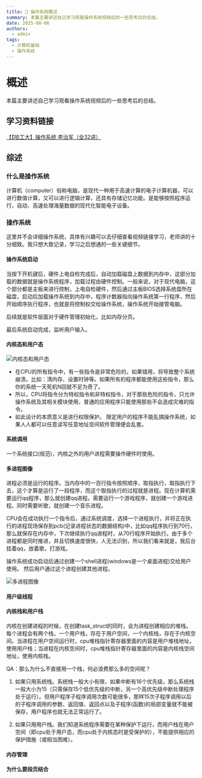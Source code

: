 ```yaml
---
title: 🧠 操作系统概述
summary: 本篇主要讲述自己学习观看操作系统视频后的一些思考后的总结。
date: 2025-08-06
authors:
  - admin
tags:
  - 计算机基础
  - 操作系统
---
```

# 概述

本篇主要讲述自己学习观看操作系统视频后的一些思考后的总结。

## 学习资料链接
[【【哈工大】操作系统 李治军（全32讲）](https://www.bilibili.com/video/BV19r4y1b7Aw/?share_source=copy_web&vd_source=6ac655718838a59f1a953a645d8f1fd4)

## 综述

### 什么是操作系统

计算机（computer）俗称电脑，是现代一种用于高速计算的电子计算机器，可以进行数值计算，又可以进行逻辑计算，还具有存储记忆功能。是能够按照程序运行，自动、高速处理海量数据的现代化智能电子设备。

### 操作系统

这里并不会详细操作系统，具体有兴趣可以去仔细查看视频链接学习，老师讲的十分细致。我只想大致记录，学习之后想通的一些关键细节。

#### 操作系统启动
当按下开机键后，硬件上电自检完成后，自动加载磁盘上数据到内存中，这部分加载的数据就是操作系统程序，加载过程由硬件控制。一般来说，对于现代电脑，这个部分都是主板来进行控制，上电自检硬件，然后通过主板BIOS选择系统盘所在磁盘，启动后加载操作系统到内存中，程序计数器指向操作系统第一行程序，然后开始顺序执行程序，也就是将控制权交给操作系统，操作系统开始接管电脑。

后续就是软件层面对于硬件管理初始化，比如内存分页。

最后系统启动完成，监听用户输入。

#### 内核态和用户态

![内核态和用户态](计算机基础/操作系统/内核态和用户态.png)

* 在CPU的所有指令中，有一些指令是非常危险的，如果错用，将导致整个系统崩溃。比如：清内存、设置时钟等。如果所有的程序都能使用这些指令，那么你的系统一天死机N回就不足为奇了。
* 所以，CPU将指令分为特权指令和非特权指令，对于那些危险的指令，只允许操作系统及其相关模块使用，普通的应用程序只能使用那些不会造成灾难的指令。
* 如此设计的本质意义是进行权限保护。 限定用户的程序不能乱搞操作系统，如果人人都可以任意读写任意地址空间软件管理便会乱套。

#### 系统调用

一个系统接口(规范)，内核之外的用户进程需要操作硬件时使用。

#### 多进程图像

进程必须是运行的程序。当内存中的一百行指令按照顺序，取指执行，取指执行下去，这个才算是运行了一段程序，而这个取指执行的过程就是进程。现在计算机需要运行qq程序，那么就创建qq进程。需要运行一个游戏程序，就创建一个游戏进程。同时需要听歌，就创建一个音乐进程。

CPU会在成功执行一个指令后，通过系统调度，选择一个进程执行，并将正在执行的进程现场保存到pcb(记录进程状态的数据结构)中，比如qq程序执行到70行，那么就保存在内存中，下次继续执行qq进程时，从70行程序开始执行。由于多个进程都是同时推进，并且切换速度很快，人无法识别，所以我们看来就是，我后台挂着qq，放着歌，打游戏。

操作系统成功启动后通过创建一个shell进程(windows是一个桌面进程)交给用户使用。
然后用户通过这个进程创建其他进程。

![多进程图像](计算机基础/操作系统/多进程图像.png)

#### 用户级线程



#### 内核栈和用户栈

内核在创建进程的时候，在创建task_struct的同时，会为进程创建相应的堆栈。每个进程会有两个栈，一个用户栈，存在于用户空间，一个内核栈，存在于内核空间。当进程在用户空间运行时，cpu堆栈指针寄存器里面的内容是用户堆栈地址，使用用户栈；当进程在内核空间时，cpu堆栈指针寄存器里面的内容是内核栈空间地址，使用内核栈。

QA：那么为什么不直接用一个栈，何必浪费那么多的空间呢？

1. 如果只用系统栈。系统栈一般大小有限，如果中断有16个优先级，那么系统栈一般大小为15（只需保存15个低优先级的中断，另一个高优先级中断处理程序处于运行）。但用户程序子程序调用次数可能很多，那样15次子程序调用以后的子程序调用的参数、返回值、返回点以及子程序(函数)的局部变量就不能被保存，用户程序也就无法正常运行了。

2. 如果只用用户栈。我们知道系统程序需要在某种保护下运行，而用户栈在用户空间（即cpu处于用户态，而cpu处于内核态时是受保护的），不能提供相应的保护措施（或相当困难）。

#### 内存管理



#### 为什么要段页结合
